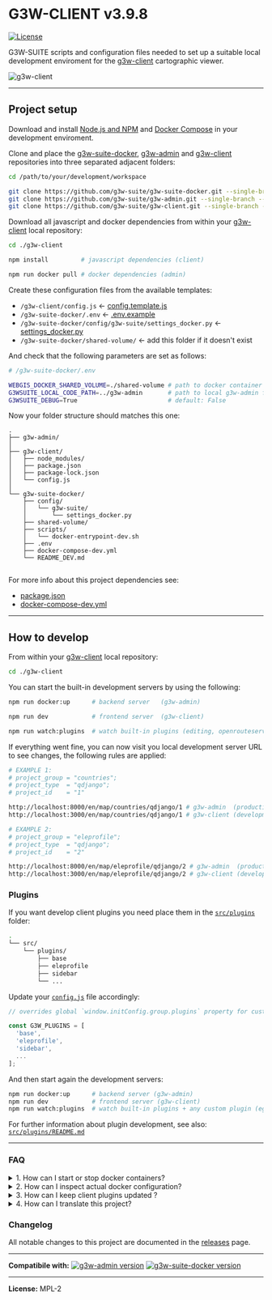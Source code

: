 # G3W-CLIENT v3.9.8

[![License](https://img.shields.io/badge/license-MPL%202-blue.svg?style=flat)](LICENSE)

G3W-SUITE scripts and configuration files needed to set up a suitable local development enviroment for the [g3w-client](https://g3w-suite.readthedocs.io/en/latest/g3wsuite_client.html) cartographic viewer.

![g3w-client](https://g3w-suite.readthedocs.io/en/latest/_images/g3wclient_interface.png)

---

## Project setup

Download and install [Node.js and NPM](https://docs.npmjs.com/downloading-and-installing-node-js-and-npm) and [Docker Compose](https://docs.docker.com/compose/install/) in your development enviroment.

Clone and place the [g3w-suite-docker](https://github.com/g3w-suite/g3w-suite-docker), [g3w-admin](https://github.com/g3w-suite/g3w-admin) and [g3w-client](https://github.com/g3w-suite/g3w-client) repositories into three separated adjacent folders:

```sh
cd /path/to/your/development/workspace

git clone https://github.com/g3w-suite/g3w-suite-docker.git --single-branch --branch dev ./g3w-suite-docker
git clone https://github.com/g3w-suite/g3w-admin.git --single-branch --branch dev ./g3w-admin
git clone https://github.com/g3w-suite/g3w-client.git --single-branch --branch dev ./g3w-client
```
Download all javascript and docker dependencies from within your [g3w-client](https://github.com/g3w-suite/g3w-client) local repository:

```sh
cd ./g3w-client
```
```sh
npm install         # javascript dependencies (client)
```
```sh
npm run docker pull # docker dependencies (admin)
```

Create these configuration files from the available templates:

- `/g3w-client/config.js` ← [config.template.js](https://github.com/g3w-suite/g3w-client/blob/dev/config.template.js)
- `/g3w-suite-docker/.env` ← [.env.example](https://github.com/g3w-suite/g3w-suite-docker/blob/dev/.env.example)
- `/g3w-suite-docker/config/g3w-suite/settings_docker.py` ← [settings_docker.py](https://github.com/g3w-suite/g3w-suite-docker/blob/dev/config/g3w-suite/settings_docker.py)
- `/g3w-suite-docker/shared-volume/` ← add this folder if it doesn't exist

And check that the following parameters are set as follows:

```sh
# /g3w-suite-docker/.env

WEBGIS_DOCKER_SHARED_VOLUME=./shared-volume # path to docker container shared volume
G3WSUITE_LOCAL_CODE_PATH=../g3w-admin       # path to local g3w-admin folder
G3WSUITE_DEBUG=True                         # default: False
```

Now your folder structure should matches this one:

```
.
├── g3w-admin/
│
├── g3w-client/
│   ├── node_modules/
│   ├── package.json
│   ├── package-lock.json
│   └── config.js
│
└── g3w-suite-docker/
    ├── config/
    │   └── g3w-suite/
    │       └── settings_docker.py
    ├── shared-volume/
    ├── scripts/
    │   └── docker-entrypoint-dev.sh
    ├── .env
    ├── docker-compose-dev.yml
    └── README_DEV.md
    
```

For more info about this project dependencies see:

- [package.json](https://github.com/g3w-suite/g3w-client/blob/dev/package.json)
- [docker-compose-dev.yml](https://github.com/g3w-suite/g3w-suite-docker/blob/dev/docker-compose-dev.yml)

---

## How to develop

From within your [g3w-client](https://github.com/g3w-suite/g3w-client) local repository:

```sh
cd ./g3w-client
```

You can start the built-in development servers by using the following:

```sh
npm run docker:up      # backend server   (g3w-admin)
```

```sh
npm run dev            # frontend server  (g3w-client)
```

```sh
npm run watch:plugins  # watch built-in plugins (editing, openrouteservice, qplotly, qtimeseries)
```

If everything went fine, you can now visit you local development server URL to see changes, the following rules are applied:

```sh
# EXAMPLE 1:
# project_group = "countries";
# project_type  = "qdjango";
# project_id    = "1"

http://localhost:8000/en/map/countries/qdjango/1 # g3w-admin  (production)
http://localhost:3000/en/map/countries/qdjango/1 # g3w-client (development)
```

```sh
# EXAMPLE 2:
# project_group = "eleprofile";
# project_type  = "qdjango";
# project_id    = "2"

http://localhost:8000/en/map/eleprofile/qdjango/2 # g3w-admin  (production)
http://localhost:3000/en/map/eleprofile/qdjango/2 # g3w-client (development)
```

### Plugins

If you want develop client plugins you need place them in the [`src/plugins`](https://github.com/g3w-suite/g3w-client/blob/dev/src/plugins) folder:

```sh
.
└── src/
    └── plugins/
        ├── base
        ├── eleprofile
        ├── sidebar
        └── ...
```

Update your [`config.js`](https://github.com/g3w-suite/g3w-client/blob/dev/config.template.js) file accordingly:

```js
// overrides global `window.initConfig.group.plugins` property for custom plugin development

const G3W_PLUGINS = [
  'base',
  'eleprofile',
  'sidebar',
  ...
];
```

And then start again the development servers:

```sh
npm run docker:up      # backend server (g3w-admin)
npm run dev            # frontend server (g3w-client)
npm run watch:plugins  # watch built-in plugins + any custom plugin (eg. base, eleprofile, sidebar)
```

For further information about plugin development, see also: [`src/plugins/README.md`](https://github.com/g3w-suite/g3w-client/blob/dev/src/src/plugins/README.md)

---

### FAQ

<details>

<summary>1. How can I start or stop docker containers?</summary>

For those unfamiliar with docker development [docker-compose](https://docs.docker.com/compose/) is a tool for defining and running multi-container applications.

Below are described the most frequent commands, that are also available here in this repository as [npm scripts](https://docs.npmjs.com/cli/run-script/), you can find similar information by running `npm run` from the command line.


Define and run the services that make up the g3w-client (admin) development server:

```
docker
  docker compose --env-file ../g3w-suite-docker/.env --file ../g3w-suite-docker/docker-compose-dev.yml --project-name g3w-suite-docker --project-directory ../g3w-suite-docker
```

Create and start containers (run default admin server at [localhost:8000](http://localhost:8000)):

```
docker:up
  npm run docker up -- -d
```

Stop and remove containers, networks, images, and volumes:

```
docker:down
  npm run docker down
```

Validate and view the Compose file (load and parse [docker-compose-dev.yml](https://github.com/g3w-suite/g3w-suite-docker/blob/dev/docker-compose-dev.yml) and [.env](https://github.com/g3w-suite/g3w-suite-docker/blob/dev/.env.example) variables):

```
docker:config
  npm run docker config
```

View output from containers:

```
docker:logs
    npm run docker logs
```

For more info:

- [Overview of docker-compose CLI](https://docs.docker.com/compose/reference/)

</details>

<details>

<summary>2. How can I inspect actual docker configuration?</summary>

If you are having trouble with your current project configuration you can use the docker config command to inspect the actual values of the variables passed to your docker container:

```sh
npm run docker config
```

If your container struggles to boot properly you can also use the docker logs command related to a specific container:

```sh
npm run docker logs g3w-suite -- -f
npm run docker logs postgis -- -f
```

For more info:

- [Overview of g3w-suite dockerization](https://g3w-suite.readthedocs.io/en/latest/docker.html)

</details>

<details>

<summary>3. How can I keep client plugins updated ?</summary>

Currently built-in and custom plugins are managed with several "independent" git repositories, so there is currently no automated task to achieve this.

You can use the following commands to fetch the latest changes of built-in plugins:

```sh
cd /g3w-client/src/plugins/editing

git pull editing
```

```sh
cd /g3w-client/src/plugins/openrouteservice

git pull openrouteservice
```

```sh
cd /g3w-client/src/plugins/qplotly

git pull qplotly
```

```sh
cd /g3w-client/src/plugins/qtimeseries

git pull qtimeseries
```

If you are looking for an alternative workflow, also try to take a look at [git submodules](https://git-scm.com/book/en/v2/Git-Tools-Submodules) or [git subtrees](https://www.atlassian.com/git/tutorials/git-subtree)

</details>

<details>

<summary>4. How can I translate this project?</summary>

Depending on your current project version, you can edit one of the following files and then submit a [pull request](https://docs.github.com/en/pull-requests/collaborating-with-pull-requests/proposing-changes-to-your-work-with-pull-requests/creating-a-pull-request):

- `/g3w-client/src/locales/` (> v3.4)
- `/g3w-client/src/config/i18n/index.js` (<= v3.4)

</details>

### Changelog

All notable changes to this project are documented in the [releases](https://github.com/g3w-suite/g3w-client/releases) page.

---

**Compatibile with:**
[![g3w-admin version](https://img.shields.io/badge/g3w--admin-3.7-1EB300.svg?style=flat)](https://github.com/g3w-suite/g3w-admin/tree/v.3.7.x)
[![g3w-suite-docker version](https://img.shields.io/badge/g3w--suite--docker-3.7-1EB300.svg?style=flat)](https://github.com/g3w-suite/g3w-suite-docker/tree/v3.7.x)

---

**License:** MPL-2
